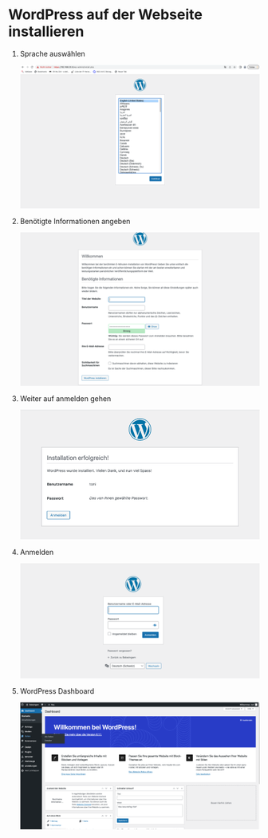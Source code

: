 # WordPress auf der Webseite installieren

1. Sprache auswählen

    ![WordPress Sprache](../wordpress/bild1.png)

2. Benötigte Informationen angeben

    ![WordPress Sprache](../wordpress/bild2.png)

3. Weiter auf anmelden gehen

    ![WordPress Sprache](../wordpress/bild3.png)

4. Anmelden

    ![WordPress Sprache](../wordpress/bild4.png)

5. WordPress Dashboard

    ![WordPress Sprache](../wordpress/bild5.png)



